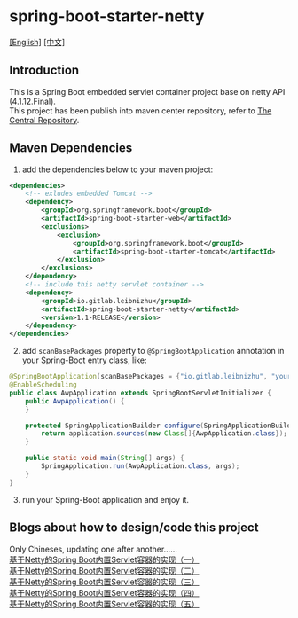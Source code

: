 # spring-boot-starter-netty
[[English]](https://github.com/Leibnizhu/spring-boot-starter-netty/blob/master/README.md) [[中文]](https://github.com/Leibnizhu/spring-boot-starter-netty/blob/master/README.zh.md)  
## Introduction
This is a Spring Boot embedded servlet container project base on netty API (4.1.12.Final).  
This project has been publish into maven center repository, refer to [The Central Repository](http://search.maven.org/#artifactdetails%7Cio.gitlab.leibnizhu%7Cspring-boot-starter-netty%7C1.0%7Cjar).

## Maven Dependencies
1. add the dependencies below to your maven project:
```xml
<dependencies>
    <!-- exludes embedded Tomcat -->
    <dependency>
        <groupId>org.springframework.boot</groupId>
        <artifactId>spring-boot-starter-web</artifactId>
        <exclusions>
            <exclusion>
                <groupId>org.springframework.boot</groupId>
                <artifactId>spring-boot-starter-tomcat</artifactId>
            </exclusion>
        </exclusions>
    </dependency>
    <!-- include this netty servlet container -->
    <dependency>
        <groupId>io.gitlab.leibnizhu</groupId>
        <artifactId>spring-boot-starter-netty</artifactId>
        <version>1.1-RELEASE</version>
    </dependency>
</dependencies>
```
2. add `scanBasePackages` property to `@SpringBootApplication` annotation in your Spring-Boot entry class, like:  
```java
@SpringBootApplication(scanBasePackages = {"io.gitlab.leibnizhu", "your.package.name"})
@EnableScheduling
public class AwpApplication extends SpringBootServletInitializer {
    public AwpApplication() {
    }

    protected SpringApplicationBuilder configure(SpringApplicationBuilder application) {
        return application.sources(new Class[]{AwpApplication.class});
    }

    public static void main(String[] args) {
        SpringApplication.run(AwpApplication.class, args);
    }
}
```
3. run your Spring-Boot application and enjoy it.


## Blogs about how to design/code this project
Only Chineses, updating one after another……  
[基于Netty的Spring Boot内置Servlet容器的实现（一）](http://leibnizhu.github.io/2017/08/24/%E5%9F%BA%E4%BA%8ENetty%E7%9A%84Spring%20Boot%E5%86%85%E7%BD%AEServlet%E5%AE%B9%E5%99%A8%E7%9A%84%E5%AE%9E%E7%8E%B0%EF%BC%88%E4%B8%80%EF%BC%89/)  
[基于Netty的Spring Boot内置Servlet容器的实现（二）](http://leibnizhu.github.io/2017/08/24/%E5%9F%BA%E4%BA%8ENetty%E7%9A%84Spring-Boot%E5%86%85%E7%BD%AEServlet%E5%AE%B9%E5%99%A8%E7%9A%84%E5%AE%9E%E7%8E%B0%EF%BC%88%E4%BA%8C%EF%BC%89/)  
[基于Netty的Spring Boot内置Servlet容器的实现（三）](http://leibnizhu.github.io/2017/08/27/%E5%9F%BA%E4%BA%8ENetty%E7%9A%84Spring-Boot%E5%86%85%E7%BD%AEServlet%E5%AE%B9%E5%99%A8%E7%9A%84%E5%AE%9E%E7%8E%B0%EF%BC%88%E4%B8%89%EF%BC%89/)  
[基于Netty的Spring Boot内置Servlet容器的实现（四）](http://leibnizhu.github.io/2017/09/02/%E5%9F%BA%E4%BA%8ENetty%E7%9A%84Spring-Boot%E5%86%85%E7%BD%AEServlet%E5%AE%B9%E5%99%A8%E7%9A%84%E5%AE%9E%E7%8E%B0%EF%BC%88%E5%9B%9B%EF%BC%89/)  
[基于Netty的Spring Boot内置Servlet容器的实现（五）](http://leibnizhu.github.io/2017/09/13/%E5%9F%BA%E4%BA%8ENetty%E7%9A%84Spring-Boot%E5%86%85%E7%BD%AEServlet%E5%AE%B9%E5%99%A8%E7%9A%84%E5%AE%9E%E7%8E%B0%EF%BC%88%E4%BA%94%EF%BC%89/)

